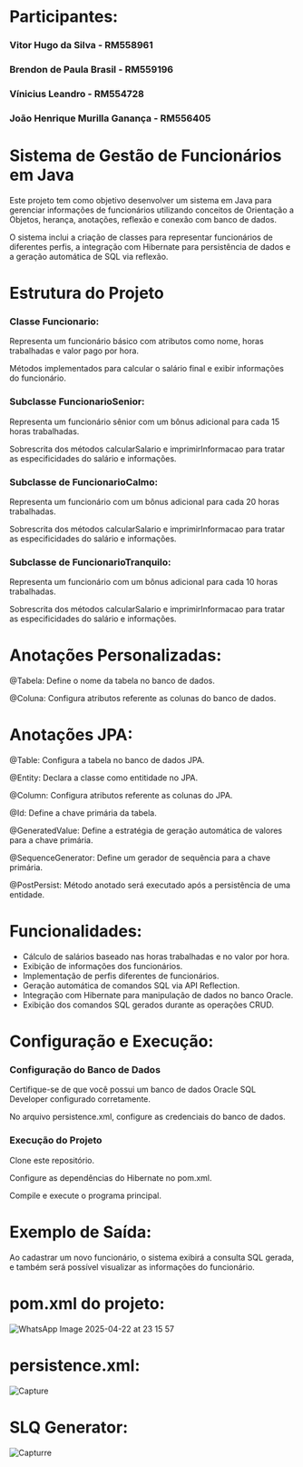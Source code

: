 # Participantes: 
###  Vitor Hugo da Silva - RM558961
###  Brendon de Paula Brasil - RM559196
###  Vínicius Leandro - RM554728
###  João Henrique Murilla Ganança - RM556405

# Sistema de Gestão de Funcionários em Java
Este projeto tem como objetivo desenvolver um sistema em Java para gerenciar informações de funcionários utilizando conceitos de Orientação a Objetos, herança, anotações, reflexão e conexão com banco de dados.

O sistema inclui a criação de classes para representar funcionários de diferentes perfis, a integração com Hibernate para persistência de dados e a geração automática de SQL via reflexão.

# Estrutura do Projeto
### Classe Funcionario:

Representa um funcionário básico com atributos como nome, horas trabalhadas e valor pago por hora.

Métodos implementados para calcular o salário final e exibir informações do funcionário.

### Subclasse FuncionarioSenior:

Representa um funcionário sênior com um bônus adicional para cada 15 horas trabalhadas.

Sobrescrita dos métodos calcularSalario e imprimirInformacao para tratar as especificidades do salário e informações.

### Subclasse de FuncionarioCalmo:

Representa um funcionário com um bônus adicional para cada 20 horas trabalhadas.

Sobrescrita dos métodos calcularSalario e imprimirInformacao para tratar as especificidades do salário e informações.

### Subclasse de FuncionarioTranquilo:

Representa um funcionário com um bônus adicional para cada 10 horas trabalhadas.

Sobrescrita dos métodos calcularSalario e imprimirInformacao para tratar as especificidades do salário e informações.

# Anotações Personalizadas:

@Tabela: Define o nome da tabela no banco de dados.

@Coluna: Configura atributos referente as colunas do banco de dados.

# Anotações JPA:

@Table: Configura a tabela no banco de dados JPA.

@Entity: Declara a classe como entitidade no JPA.

@Column: Configura atributos referente as colunas do JPA.

@Id: Define a chave primária da tabela.

@GeneratedValue: Define a estratégia de geração automática de valores para a chave primária.

@SequenceGenerator: Define um gerador de sequência para a chave primária.

@PostPersist: Método anotado será executado após a persistência de uma entidade.

# Funcionalidades:

- Cálculo de salários baseado nas horas trabalhadas e no valor por hora.
- Exibição de informações dos funcionários.
- Implementação de perfis diferentes de funcionários.
- Geração automática de comandos SQL via API Reflection.
- Integração com Hibernate para manipulação de dados no banco Oracle.
- Exibição dos comandos SQL gerados durante as operações CRUD.

# Configuração e Execução:

### Configuração do Banco de Dados

Certifique-se de que você possui um banco de dados Oracle SQL Developer configurado corretamente.

No arquivo persistence.xml, configure as credenciais do banco de dados.

### Execução do Projeto

Clone este repositório.

Configure as dependências do Hibernate no pom.xml.

Compile e execute o programa principal.

# Exemplo de Saída:

Ao cadastrar um novo funcionário, o sistema exibirá a consulta SQL gerada,
e também será possível visualizar as informações do funcionário.

# pom.xml do projeto:

![WhatsApp Image 2025-04-22 at 23 15 57](https://github.com/user-attachments/assets/0ea98ec9-445b-4bc4-bcf2-5b33a321705e)

# persistence.xml:

![Capture](https://github.com/user-attachments/assets/39f09e0c-72c4-4158-8075-a4c3d0453dce)

# SLQ Generator:

![Capturre](https://github.com/user-attachments/assets/ee34cb48-a3f0-4ad3-a38d-409d4793ff66)
